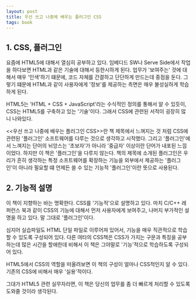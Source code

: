 ```yaml
---
layout: post
title: 우선 쓰고 나중에 배우는 플러그인 CSS
tags: book
---
```


## 1. CSS, 플러그인

요즘에 HTML5에 대해서 열심히 공부하고 있다. 임베디드 SW나 Serve Side에서 작업을 하다보면 HTML과 같은 기술에 대해서 등한시하게 된다. 업무가 '보여주는' 것에 대해서 매우 '인색'하기 떄문에, 코드 자체를 간결하고 단단하게 만드는데 중점을 둔다. 그렇기 떄문에 HTML과 같이 사용자에게 '정보'를 제공하는 측면은 매우 불성실하게 학습하게 된다.

HTML5는 'HTML + CSS + JavaScript'라는 수식적인 정의를 통해서 알 수 있듯이, CSS는 HTML5를 구축하고 있는 '기술'이다. 그래서 CSS에 관련된 서적이 굉장히 많니 나와있다.

<<우선 쓰고 나중에 배우는 플러그인 CSS>>란 책 제목에서 느껴지는 것 처럼 CSS에 관련된 '플러그인' 소프트웨어를 다루는 것으로 생각하고 시작했다. 그리고 '플러그인'에서 느껴지는 단어의 뉘앙스는 '초보자'가 아니라 '중급자' 이상이란 단어가 내포된 느낌이었다. 하지만 이 책은 '플러그인'을 다루지 않는다. 책의 제목에 소개된 플러그인은 우리가 흔히 생각하는 특정 소프트웨어를 확장하는 기능을 외부에서 제공하는 '플러그인'이 아니라 필요할 떄 언제든 쓸 수 있는 기능적 '플러그인'이란 뜻으로 사용된다.

## 2. 기능적 설명

이 책이 지향하는 바는 명확한다. CSS를 '기능적'으로 설명하고 있다. 마치 C/C++ 레퍼런스 북과 같이 CSS의 기능에 대해서 먼저 사용자에게 보여주고, 나머지 부가적인 설명을 하고 있다. 말 그대로 '플러그인'이다.

심지어 실습파일도 HTML 단일 파일로 이루어져 있어서, 기능을 매우 직관적으로 학습할 수 있도록 구성되어 있다. 다른 여타의 CSS책은 CSS가 가지는 구문과 특징을 공부하는데 많은 시간을 할애한데 비해서 이 책은 그야말로 '기능'적으로 학습하도록 구성되어 있다.

HTML5에서 CSS의 역할을 떠올려보면 이 책의 구성이 얼마나 CSS적인지 알 수 있다. 기존의 CSS에 비해서 매우 '실용'적이다.

그대가 HTML5 관련 실무자라면, 이 책은 당신의 업무를 좀 더 빠르게 처리할 수 있도록 도와줄 것이라 생각된다.

